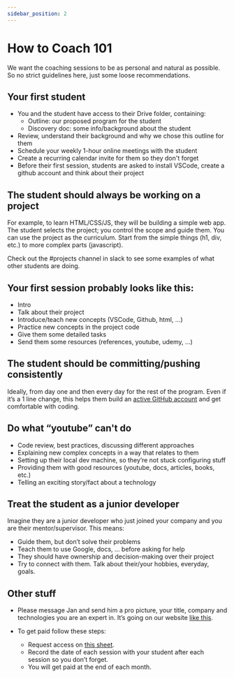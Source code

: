 ```yaml
---
sidebar_position: 2
---
```


# How to Coach 101

We want the coaching sessions to be as personal and natural as possible. So no strict guidelines here, just some loose recommendations.

## Your first student
- You and the student have access to their Drive folder, containing:
    - Outline: our proposed program for the student
    - Discovery doc: some info/background about the student
- Review, understand their background and why we chose this outline for them
- Schedule your weekly 1-hour online meetings with the student
- Create a recurring calendar invite for them so they don't forget
- Before their first session, students are asked to install VSCode, create a github account and think about their project

## The student should always be working on a project
For example, to learn HTML/CSS/JS, they will be building a simple web app. The student selects the project; you control the scope and guide them. You can use the project as the curriculum. Start from the simple things (h1, div, etc.) to more complex parts (javascript). 

Check out the #projects channel in slack to see some examples of what other students are doing.

## Your first session probably looks like this:
- Intro
- Talk about their project
- Introduce/teach new concepts (VSCode, Github, html, ...)
- Practice new concepts in the project code
- Give them some detailed tasks
- Send them some resources (references, youtube, udemy, ...)

## The student should be committing/pushing consistently
Ideally, from day one and then every day for the rest of the program. Even if it’s a 1 line change, this helps them build an [active GitHub account](https://github.com/adam-paul952/) and get comfortable with coding.

## Do what “youtube” can't do
- Code review, best practices, discussing different approaches
- Explaining new complex concepts in a way that relates to them
- Setting up their local dev machine, so they’re not stuck configuring stuff
- Providing them with good resources (youtube, docs, articles, books, etc.)
- Telling an exciting story/fact about a technology

## Treat the student as a junior developer
Imagine they are a junior developer who just joined your company and you are their mentor/supervisor. This means:
- Guide them, but don’t solve their problems
- Teach them to use Google, docs, … before asking for help
- They should have ownership and decision-making over their project
- Try to connect with them. Talk about their/your hobbies, everyday, goals.

## Other stuff

- Please message Jan and send him a pro picture, your title, company and technologies you are an expert in. It’s going on our website [like this](https://www.get-coding.ca/our-instructors).

- To get paid follow these steps:
    - Request access on [this sheet](https://docs.google.com/spreadsheets/u/1/d/1mTaio_uGfzEPeS7Hj3imUL7gbGAvZNoqvlbwEJj5tI4/edit#gid=0).
    - Record the date of each session with your student after each session so you don’t forget. 
    - You will get paid at the end of each month. 
